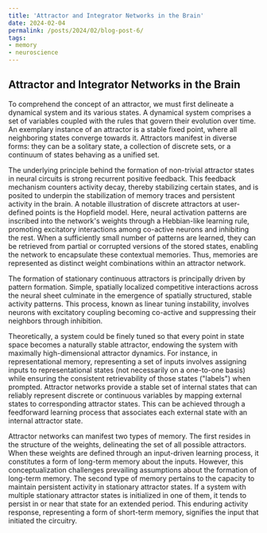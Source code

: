```yaml
---
title: 'Attractor and Integrator Networks in the Brain'
date: 2024-02-04
permalink: /posts/2024/02/blog-post-6/
tags:
- memory
- neuroscience
---
```



## Attractor and Integrator Networks in the Brain

To comprehend the concept of an attractor, we must first delineate a dynamical system and its various states. A dynamical system comprises a set of variables coupled with the rules that govern their evolution over time. An exemplary instance of an attractor is a stable fixed point, where all neighboring states converge towards it. Attractors manifest in diverse forms: they can be a solitary state, a collection of discrete sets, or a continuum of states behaving as a unified set.

The underlying principle behind the formation of non-trivial attractor states in neural circuits is strong recurrent positive feedback. This feedback mechanism counters activity decay, thereby stabilizing certain states, and is posited to underpin the stabilization of memory traces and persistent activity in the brain. A notable illustration of discrete attractors at user-defined points is the Hopfield model. Here, neural activation patterns are inscribed into the network's weights through a Hebbian-like learning rule, promoting excitatory interactions among co-active neurons and inhibiting the rest. When a sufficiently small number of patterns are learned, they can be retrieved from partial or corrupted versions of the stored states, enabling the network to encapsulate these contextual memories. Thus, memories are represented as distinct weight combinations within an attractor network.

The formation of stationary continuous attractors is principally driven by pattern formation. Simple, spatially localized competitive interactions across the neural sheet culminate in the emergence of spatially structured, stable activity patterns. This process, known as linear tuning instability, involves neurons with excitatory coupling becoming co-active and suppressing their neighbors through inhibition.

Theoretically, a system could be finely tuned so that every point in state space becomes a naturally stable attractor, endowing the system with maximally high-dimensional attractor dynamics. For instance, in representational memory, representing a set of inputs involves assigning inputs to representational states (not necessarily on a one-to-one basis) while ensuring the consistent retrievability of those states ("labels") when prompted. Attractor networks provide a stable set of internal states that can reliably represent discrete or continuous variables by mapping external states to corresponding attractor states. This can be achieved through a feedforward learning process that associates each external state with an internal attractor state.

Attractor networks can manifest two types of memory. The first resides in the structure of the weights, delineating the set of all possible attractors. When these weights are defined through an input-driven learning process, it constitutes a form of long-term memory about the inputs. However, this conceptualization challenges prevailing assumptions about the formation of long-term memory. The second type of memory pertains to the capacity to maintain persistent activity in stationary attractor states. If a system with multiple stationary attractor states is initialized in one of them, it tends to persist in or near that state for an extended period. This enduring activity response, representing a form of short-term memory, signifies the input that initiated the circuitry.